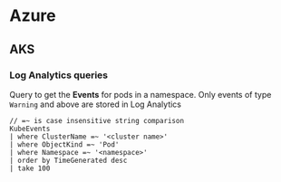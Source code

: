 # Azure

## AKS

### Log Analytics queries

Query to get the **Events** for pods in a namespace.
Only events of type `Warning` and above are stored in Log Analytics

```
// =~ is case insensitive string comparison
KubeEvents
| where ClusterName =~ '<cluster name>'
| where ObjectKind =~ 'Pod'
| where Namespace =~ '<namespace>'
| order by TimeGenerated desc 
| take 100
```
